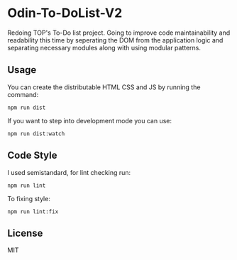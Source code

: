 # Odin-To-DoList-V2

Redoing TOP's To-Do list project. Going to improve code maintainability and readability this time by seperating the DOM from the application logic and separating necessary modules along with using modular patterns.

## Usage 

You can create the distributable HTML CSS and JS by running the command:

```
npm run dist
```

If you want to step into development mode you can use:

```
npm run dist:watch
```

## Code Style

I used semistandard, for lint checking run:

```
npm run lint
```

To fixing style:

```
npm run lint:fix
```

## License

MIT